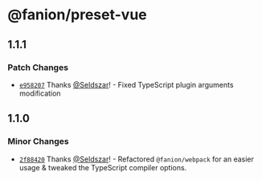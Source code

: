 # @fanion/preset-vue

## 1.1.1

### Patch Changes

- [`e958207`](https://github.com/Seldszar/fanion/commit/e9582074590773254a8466c37d83f08e69fd3af4) Thanks [@Seldszar](https://github.com/Seldszar)! - Fixed TypeScript plugin arguments modification

## 1.1.0

### Minor Changes

- [`2f88420`](https://github.com/Seldszar/fanion/commit/2f8842086b344dae906c6521462354d5b4073470) Thanks [@Seldszar](https://github.com/Seldszar)! - Refactored `@fanion/webpack` for an easier usage & tweaked the TypeScript compiler options.
